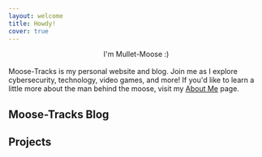 ```yaml
---
layout: welcome
title: Howdy!
cover: true
---
```


<center>I'm Mullet-Moose :)</center> 
<br>
Moose-Tracks is my personal website and blog.  Join me as I explore cybersecurity, technology, video games, and more!  If you'd like to learn a little more about the man behind the moose, visit my <a href="/about/">About Me</a> page.  

## Moose-Tracks Blog

<!--posts-->

## Projects

<!--projects-->


